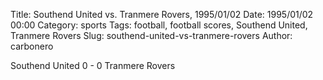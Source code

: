 Title: Southend United vs. Tranmere Rovers, 1995/01/02
Date: 1995/01/02 00:00
Category: sports
Tags: football, football scores, Southend United, Tranmere Rovers
Slug: southend-united-vs-tranmere-rovers
Author: carbonero


Southend United 0 - 0 Tranmere Rovers
